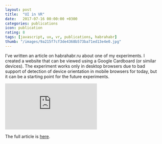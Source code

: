 ```yaml
---
layout: post
title:  "UI in VR"
date:   2017-07-16 00:00:00 +0300
categories: publications
icon: publication
rating: 8
tags: [javascript, ux, vr, publications, habrahabr]
thumb: "/images/9a215f7cf3de4368b573ba71ed13e4e0.jpg"
---
```


I've written an article on habrahabr.ru about one of my experiments. I created a website that can be viewed using a Google Cardboard (or similar devices). The experiment works only in desktop browsers due to bad support of detection of device orientation in mobile browsers for today, but it can be a starting point for the future experiments.

<div class='youtube-wrapper'>
    <iframe src="https://www.youtube.com/embed/JUTNqw-Wwaw" frameborder="0" allowfullscreen></iframe>
</div>

The full article is <a href='https://habrahabr.ru/post/333400/'>here</a>.
